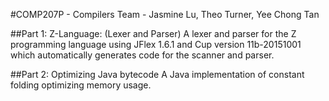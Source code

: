 #COMP207P - Compilers
Team - Jasmine Lu, Theo Turner, Yee Chong Tan

##Part 1: Z-Language: (Lexer and Parser)
A lexer and parser for the Z programming language using JFlex 1.6.1 and Cup version 11b-20151001 which automatically generates code for the scanner and parser.

##Part 2: Optimizing Java bytecode
A Java implementation of constant folding optimizing memory usage.
